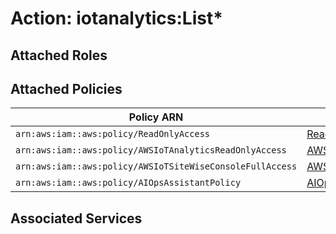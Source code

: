 # Action: iotanalytics:List*

## Attached Roles

## Attached Policies

| Policy ARN | Policy Name |
|------------|-------------|
| `arn:aws:iam::aws:policy/ReadOnlyAccess` | [ReadOnlyAccess](../policies.md#readonlyaccess) |
| `arn:aws:iam::aws:policy/AWSIoTAnalyticsReadOnlyAccess` | [AWSIoTAnalyticsReadOnlyAccess](../policies.md#awsiotanalyticsreadonlyaccess) |
| `arn:aws:iam::aws:policy/AWSIoTSiteWiseConsoleFullAccess` | [AWSIoTSiteWiseConsoleFullAccess](../policies.md#awsiotsitewiseconsolefullaccess) |
| `arn:aws:iam::aws:policy/AIOpsAssistantPolicy` | [AIOpsAssistantPolicy](../policies.md#aiopsassistantpolicy) |

## Associated Services

